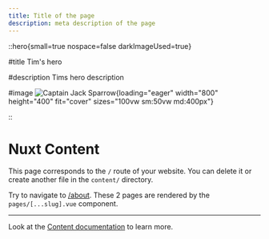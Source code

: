 ```yaml
---
title: Title of the page
description: meta description of the page
---
```


::hero{small=true nospace=false darkImageUsed=true}

#title
Tim's hero

#description
Tims hero description

#image
![Captain Jack Sparrow](/tim.png){loading="eager" width="800" height="400" fit="cover" sizes="100vw sm:50vw md:400px"}

::

# Nuxt Content

This page corresponds to the `/` route of your website. You can delete it or create another file in the `content/` directory.

Try to navigate to [/about](/about). These 2 pages are rendered by the `pages/[...slug].vue` component.

---

Look at the [Content documentation](https://content.nuxtjs.org/) to learn more.
